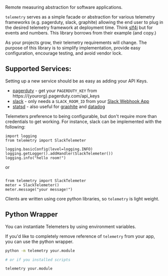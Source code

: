 Remote measuring abstraction for software applications.

`telemetry` serves as a simple facade or abstraction for various telemetry frameworks (e.g. pagerduty, slack, graphite) 
allowing the end user to plug in the desired telemetry framework at deployment time. Think [slf4j](http://www.slf4j.org/)
but for events and numbers.  This library borrows from their example (and copy.)

As your projects grow, their telemetry requirements will change.  The purpose of this library is to simplify
implementation, provide easy configuration, encourage testing, and avoid vendor lock.

## Supported Services:

Setting up a new service should be as easy as adding your API Keys.

* [pagerduty](https://www.pagerduty.com/) - get your `PAGERDUTY_KEY` from https://{yourorg}.pagerduty.com/api_keys
* [slack](https://api.slack.com/apps) - only needs a `SLACK_ROOM_ID` from your [Slack Webhook App](https://api.slack.com/apps)
* [statsd](./docs/STATSD.md) - also useful for [graphite](https://graphiteapp.org/) and [datadog](https://www.datadoghq.com/)

Telemeters preference to being configurable, but don't require more than
credentials to get working. For instance, slack can be implemented with
the following:

```SLACK_ROOM_ID=Txxx/Byyy/Zzzz python
import logging
from telemetry import SlackTelemeter

logging.basicConfig(level=logging.INFO)
logging.getLogger().addHandler(SlackTelemeter())
logging.info("hello room!")
```

or 

```SLACK_ROOM_ID=Txxx/Byyy/Zzzz python

from telemetry import SlackTelemeter
meter = SlackTelemeter()
meter.message("your message!")
```

Clients are written using core python libraries, so `telemetry` is light weight.

## Python Wrapper

You can instantiate Telemeters by using environment variables.

If you'd like to completely remove reference of `telemetry` 
from your app, you can use the python wrapper.

```sh
python -m telemetry your.module

# or if you installed scripts

telemetry your.module
```
